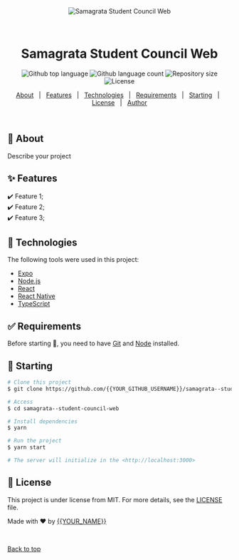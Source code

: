 <div align="center" id="top"> 
  <img src="./.github/app.gif" alt="Samagrata  Student Council Web" />

  &#xa0;

  <!-- <a href="https://samagratastudentcouncilweb.netlify.app">Demo</a> -->
</div>

<h1 align="center">Samagrata  Student Council Web</h1>

<p align="center">
  <img alt="Github top language" src="https://img.shields.io/github/languages/top/{{YOUR_GITHUB_USERNAME}}/samagrata--student-council-web?color=56BEB8">

  <img alt="Github language count" src="https://img.shields.io/github/languages/count/{{YOUR_GITHUB_USERNAME}}/samagrata--student-council-web?color=56BEB8">

  <img alt="Repository size" src="https://img.shields.io/github/repo-size/{{YOUR_GITHUB_USERNAME}}/samagrata--student-council-web?color=56BEB8">

  <img alt="License" src="https://img.shields.io/github/license/{{YOUR_GITHUB_USERNAME}}/samagrata--student-council-web?color=56BEB8">

  <!-- <img alt="Github issues" src="https://img.shields.io/github/issues/{{YOUR_GITHUB_USERNAME}}/samagrata--student-council-web?color=56BEB8" /> -->

  <!-- <img alt="Github forks" src="https://img.shields.io/github/forks/{{YOUR_GITHUB_USERNAME}}/samagrata--student-council-web?color=56BEB8" /> -->

  <!-- <img alt="Github stars" src="https://img.shields.io/github/stars/{{YOUR_GITHUB_USERNAME}}/samagrata--student-council-web?color=56BEB8" /> -->
</p>

<!-- Status -->

<!-- <h4 align="center"> 
	🚧  Samagrata  Student Council Web 🚀 Under construction...  🚧
</h4> 

<hr> -->

<p align="center">
  <a href="#dart-about">About</a> &#xa0; | &#xa0; 
  <a href="#sparkles-features">Features</a> &#xa0; | &#xa0;
  <a href="#rocket-technologies">Technologies</a> &#xa0; | &#xa0;
  <a href="#white_check_mark-requirements">Requirements</a> &#xa0; | &#xa0;
  <a href="#checkered_flag-starting">Starting</a> &#xa0; | &#xa0;
  <a href="#memo-license">License</a> &#xa0; | &#xa0;
  <a href="https://github.com/{{YOUR_GITHUB_USERNAME}}" target="_blank">Author</a>
</p>

<br>

## :dart: About ##

Describe your project

## :sparkles: Features ##

:heavy_check_mark: Feature 1;\
:heavy_check_mark: Feature 2;\
:heavy_check_mark: Feature 3;

## :rocket: Technologies ##

The following tools were used in this project:

- [Expo](https://expo.io/)
- [Node.js](https://nodejs.org/en/)
- [React](https://pt-br.reactjs.org/)
- [React Native](https://reactnative.dev/)
- [TypeScript](https://www.typescriptlang.org/)

## :white_check_mark: Requirements ##

Before starting :checkered_flag:, you need to have [Git](https://git-scm.com) and [Node](https://nodejs.org/en/) installed.

## :checkered_flag: Starting ##

```bash
# Clone this project
$ git clone https://github.com/{{YOUR_GITHUB_USERNAME}}/samagrata--student-council-web

# Access
$ cd samagrata--student-council-web

# Install dependencies
$ yarn

# Run the project
$ yarn start

# The server will initialize in the <http://localhost:3000>
```

## :memo: License ##

This project is under license from MIT. For more details, see the [LICENSE](LICENSE.md) file.


Made with :heart: by <a href="https://github.com/{{YOUR_GITHUB_USERNAME}}" target="_blank">{{YOUR_NAME}}</a>

&#xa0;

<a href="#top">Back to top</a>
